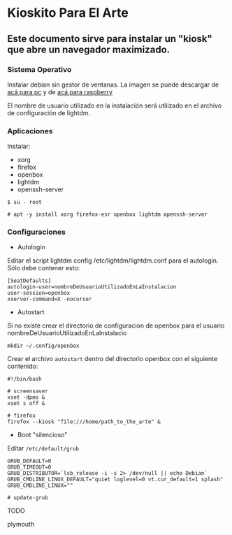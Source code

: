 # Kioskito Para El Arte

## Este documento sirve para instalar un "kiosk" que abre un navegador maximizado.

### Sistema Operativo

Instalar debian sin gestor de ventanas. La imagen se puede descargar de [acá para pc](https://cdimage.debian.org/debian-cd/current/amd64/iso-cd/debian-11.2.0-amd64-netinst.iso) y de [acá para raspberry](https://downloads.raspberrypi.org/raspios_lite_armhf/images/raspios_lite_armhf-2022-01-28/2022-01-28-raspios-bullseye-armhf-lite.zip)

El nombre de usuario utilizado en la instalación será utilizado en el archivo de configuración de lightdm.



### Aplicaciones

Instalar: 
  - xorg 
  - firefox 
  - openbox 
  - lightdm
  - openssh-server

`$ su - root`

`# apt -y install xorg firefox-esr openbox lightdm openssh-server`


### Configuraciones

- Autologin 

Editar el script lightdm config /etc/lightdm/lightdm.conf para el autologin. Sólo debe contener esto:
```
[SeatDefaults]
autologin-user=nombreDeUsuarioUtilizadoEnLaInstalacion
user-session=openbox
xserver-command=X -nocursor
```

- Autostart

Si no existe crear el directorio de configuracion de openbox para el usuario nombreDeUsuarioUtilizadoEnLaInstalacio

`mkdir ~/.config/openbox`

Crear el archivo `autostart` dentro del directorio openbox con el siguiente contenido:

```
#!/bin/bash

# screensaver
xset -dpms &
xset s off &

# firefox
firefox --kiosk "file:///home/path_to_the_arte" &

```

- Boot "silencioso"

Editar `/etc/default/grub` 

```
GRUB_DEFAULT=0
GRUB_TIMEOUT=0
GRUB_DISTRIBUTOR=`lsb_release -i -s 2> /dev/null || echo Debian`
GRUB_CMDLINE_LINUX_DEFAULT="quiet loglevel=0 vt.cur_default=1 splash"
GRUB_CMDLINE_LINUX=""
```
`# update-grub`


TODO

plymouth

